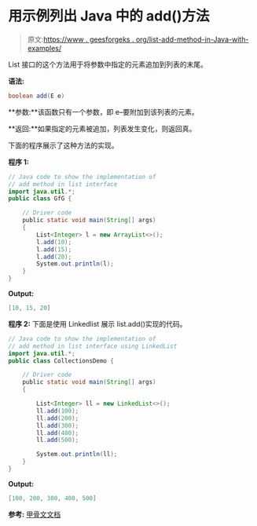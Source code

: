 # 用示例列出 Java 中的 add()方法

> 原文:[https://www . geesforgeks . org/list-add-method-in-Java-with-examples/](https://www.geeksforgeeks.org/list-add-method-in-java-with-examples/)

List 接口的这个方法用于将参数中指定的元素追加到列表的末尾。

**语法:**

```java
boolean add(E e)
```

**参数:**该函数只有一个参数，即 e–要附加到该列表的元素。

**返回:**如果指定的元素被追加，列表发生变化，则返回真。

下面的程序展示了这种方法的实现。

**程序 1:**

```java
// Java code to show the implementation of
// add method in list interface
import java.util.*;
public class GfG {

    // Driver code
    public static void main(String[] args)
    {
        List<Integer> l = new ArrayList<>();
        l.add(10);
        l.add(15);
        l.add(20);
        System.out.println(l);
    }
}
```

**Output:**

```java
[10, 15, 20]

```

**程序 2:** 下面是使用 Linkedlist 展示 list.add()实现的代码。

```java
// Java code to show the implementation of
// add method in list interface using LinkedList
import java.util.*;
public class CollectionsDemo {

    // Driver code
    public static void main(String[] args)
    {

        List<Integer> ll = new LinkedList<>();
        ll.add(100);
        ll.add(200);
        ll.add(300);
        ll.add(400);
        ll.add(500);

        System.out.println(ll);
    }
}
```

**Output:**

```java
[100, 200, 300, 400, 500]

```

**参考:**
[甲骨文文档](https://docs.oracle.com/javase/6/docs/api/java/util/ArrayList.html#contains(java.lang.Object))